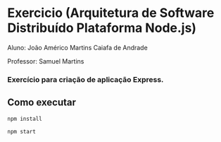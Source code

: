 # Exercicio (Arquitetura de Software Distribuído Plataforma Node.js)

Aluno: João Américo Martins Caiafa de Andrade

Professor: Samuel Martins

### Exercício para criação de aplicação Express.

## Como executar

  ```bash
  npm install
  ```

  ```bash
  npm start
  ```